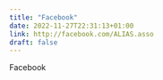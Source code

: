 ```yaml
---
title: "Facebook"
date: 2022-11-27T22:31:13+01:00
link: http://facebook.com/ALIAS.asso
draft: false
---
```


Facebook
